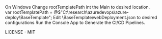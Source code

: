 ﻿On Windows
	Change rootTemplatePath int the Main to desired location.   
		var rootTemplatePath = @$"C:\research\azuredevops\azure-deploy\BaseTemplate\";
	Edit \BaseTemplate\webDeployment.json to desired configurations
	Run the Console App to Generate the CI/CD Pipelines.

LICENSE - MIT
